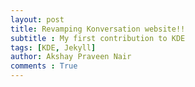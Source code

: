 ```yaml
---
layout: post
title: Revamping Konversation website!!
subtitle : My first contribution to KDE
tags: [KDE, Jekyll]
author: Akshay Praveen Nair
comments : True
---
```


